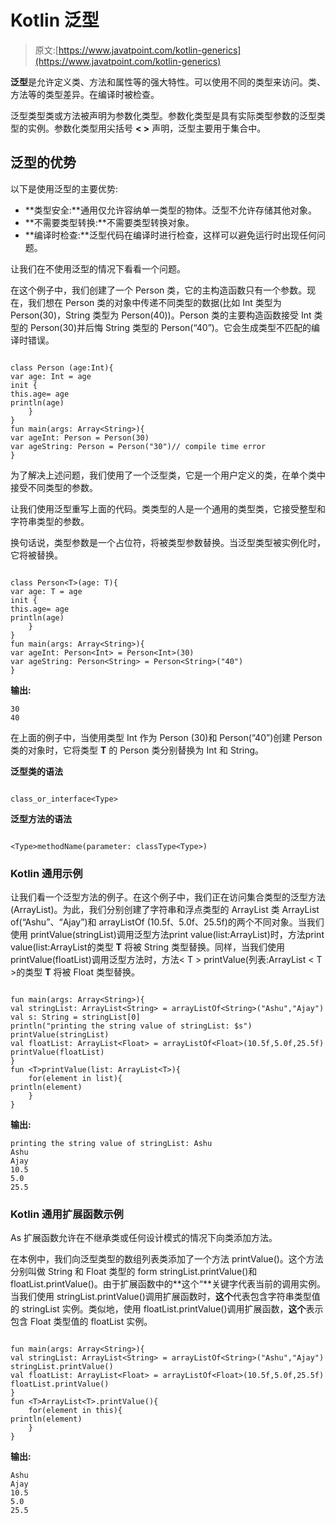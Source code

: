 # Kotlin 泛型

> 原文:[https://www.javatpoint.com/kotlin-generics](https://www.javatpoint.com/kotlin-generics)

**泛型**是允许定义类、方法和属性等的强大特性。可以使用不同的类型来访问。类、方法等的类型差异。在编译时被检查。

泛型类型类或方法被声明为参数化类型。参数化类型是具有实际类型参数的泛型类型的实例。参数化类型用尖括号 **< >** 声明，泛型主要用于集合中。

## 泛型的优势

以下是使用泛型的主要优势:

*   **类型安全:**通用仅允许容纳单一类型的物体。泛型不允许存储其他对象。
*   **不需要类型转换:**不需要类型转换对象。
*   **编译时检查:**泛型代码在编译时进行检查，这样可以避免运行时出现任何问题。

让我们在不使用泛型的情况下看看一个问题。

在这个例子中，我们创建了一个 Person 类，它的主构造函数只有一个参数。现在，我们想在 Person 类的对象中传递不同类型的数据(比如 Int 类型为 Person(30)，String 类型为 Person(40))。Person 类的主要构造函数接受 Int 类型的 Person(30)并后悔 String 类型的 Person(“40”)。它会生成类型不匹配的编译时错误。

```

class Person (age:Int){
var age: Int = age
init {
this.age= age
println(age)
    }
}
fun main(args: Array<String>){
var ageInt: Person = Person(30)
var ageString: Person = Person("30")// compile time error
}

```

为了解决上述问题，我们使用了一个泛型类，它是一个用户定义的类，在单个类中接受不同类型的参数。

让我们使用泛型重写上面的代码。类<t>类型的人是一个通用的类型类，它接受整型和字符串类型的参数。</t>

换句话说，类型参数<t>是一个占位符，将被类型参数替换。当泛型类型被实例化时，它将被替换。</t>

```

class Person<T>(age: T){
var age: T = age
init {
this.age= age
println(age)
    }
}
fun main(args: Array<String>){
var ageInt: Person<Int> = Person<Int>(30)
var ageString: Person<String> = Person<String>("40")
}

```

**输出:**

```
30
40

```

在上面的例子中，当使用类型 Int 作为 Person <int>(30)和 Person<string>(“40”)创建 Person 类的对象时，它将类型 **T** 的 Person 类分别替换为 Int 和 String。</string></int>

**泛型类的语法**

```

class_or_interface<Type>

```

**泛型方法的语法**

```

<Type>methodName(parameter: classType<Type>)

```

### Kotlin 通用示例

让我们看一个泛型方法的例子。在这个例子中，我们正在访问集合类型的泛型方法(ArrayList)。为此，我们分别创建了字符串和浮点类型的 ArrayList 类 ArrayList of<string>(“Ashu”、“Ajay”)和 arrayListOf <float>(10.5f、5.0f、25.5f)的两个不同对象。当我们使用 printValue(stringList)调用泛型方法<t>print value(list:ArrayList<t>)时，方法<T>print value(list:ArrayList<T>的类型 **T** 将被 String 类型替换。同样，当我们使用 printValue(floatList)调用泛型方法时，方法< T > printValue(列表:ArrayList < T >的类型 **T** 将被 Float 类型替换。</t></t></float></string>

```

fun main(args: Array<String>){
val stringList: ArrayList<String> = arrayListOf<String>("Ashu","Ajay")
val s: String = stringList[0]
println("printing the string value of stringList: $s")
printValue(stringList)
val floatList: ArrayList<Float> = arrayListOf<Float>(10.5f,5.0f,25.5f)
printValue(floatList)	
}
fun <T>printValue(list: ArrayList<T>){
    for(element in list){
println(element)
    }
}

```

**输出:**

```
printing the string value of stringList: Ashu
Ashu
Ajay
10.5
5.0
25.5

```

### Kotlin 通用扩展函数示例

As 扩展函数允许在不继承类或任何设计模式的情况下向类添加方法。

在本例中，我们向泛型类型的数组列表类添加了一个方法 printValue()。这个方法分别叫做 String 和 Float 类型的 form stringList.printValue()和 floatList.printValue()。由于扩展函数中的**这个“**关键字代表当前的调用实例。当我们使用 stringList.printValue()调用扩展函数时，**这个**代表包含字符串类型值的 stringList 实例。类似地，使用 floatList.printValue()调用扩展函数，**这个**表示包含 Float 类型值的 floatList 实例。

```

fun main(args: Array<String>){
val stringList: ArrayList<String> = arrayListOf<String>("Ashu","Ajay")
stringList.printValue()
val floatList: ArrayList<Float> = arrayListOf<Float>(10.5f,5.0f,25.5f)
floatList.printValue()
}
fun <T>ArrayList<T>.printValue(){
    for(element in this){
println(element)
    }
}

```

**输出:**

```
Ashu
Ajay
10.5
5.0
25.5

```